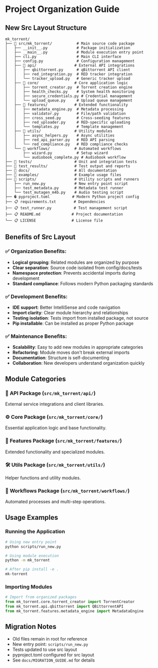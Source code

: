 # Project Organization Guide

## New Src Layout Structure

```
mk_torrent/
├── 📁 src/mk_torrent/           # Main source code package
│   ├── __init__.py             # Package initialization
│   ├── __main__.py             # Module execution entry point
│   ├── cli.py                  # Main CLI interface
│   ├── config.py               # Configuration management
│   ├── 📁 api/                 # External API integrations
│   │   ├── qbittorrent.py      # qBittorrent API client
│   │   ├── red_integration.py  # RED tracker integration
│   │   └── tracker_upload.py   # Generic tracker upload
│   ├── 📁 core/                # Core application logic
│   │   ├── torrent_creator.py  # Torrent creation engine
│   │   ├── health_checks.py    # System health monitoring
│   │   ├── secure_credentials.py # Credential management
│   │   └── upload_queue.py     # Upload queue management
│   ├── 📁 features/            # Extended functionality
│   │   ├── metadata_engine.py  # Metadata processing
│   │   ├── validator.py        # File/path validation
│   │   ├── cross_seed.py       # Cross-seeding features
│   │   ├── red_uploader.py     # RED-specific uploading
│   │   └── templates.py        # Template management
│   ├── 📁 utils/               # Utility modules
│   │   ├── async_helpers.py    # Async utilities
│   │   ├── red_api_parser.py   # RED API parsing
│   │   └── red_compliance.py   # RED compliance checks
│   └── 📁 workflows/           # Automated workflows
│       ├── wizard.py           # Setup wizard
│       └── audiobook_complete.py # Audiobook workflow
├── 📁 tests/                   # Unit and integration tests
├── 📁 test_results/            # Test output and reports
├── 📁 docs/                    # All documentation
├── 📁 examples/                # Example usage files
├── 📁 scripts/                 # Utility scripts and runners
│   ├── run_new.py             # New entry point script
│   ├── test_metadata.py       # Metadata test runner
│   └── test_mutagen_m4b.py    # Audio testing script
├── � pyproject.toml          # Modern Python project config
├── 📋 requirements.txt        # Dependencies
├── 📋 test_runner.py          # Test management script
├── 📋 README.md              # Project documentation
└── 📋 LICENSE                # License file
```

## Benefits of Src Layout

### ✅ **Organization Benefits:**
- **Logical grouping**: Related modules are organized by purpose
- **Clear separation**: Source code isolated from config/docs/tests
- **Namespace protection**: Prevents accidental imports during development
- **Standard compliance**: Follows modern Python packaging standards

### ✅ **Development Benefits:**
- **IDE support**: Better IntelliSense and code navigation
- **Import clarity**: Clear module hierarchy and relationships
- **Testing isolation**: Tests import from installed package, not source
- **Pip installable**: Can be installed as proper Python package

### ✅ **Maintenance Benefits:**
- **Scalability**: Easy to add new modules in appropriate categories
- **Refactoring**: Module moves don't break external imports
- **Documentation**: Structure is self-documenting
- **Collaboration**: New developers understand organization quickly

## Module Categories

### 🔌 **API Package** (`src/mk_torrent/api/`)
External service integrations and client libraries.

### ⚙️ **Core Package** (`src/mk_torrent/core/`)
Essential application logic and base functionality.

### 🎯 **Features Package** (`src/mk_torrent/features/`)
Extended functionality and specialized modules.

### 🛠️ **Utils Package** (`src/mk_torrent/utils/`)
Helper functions and utility modules.

### 🔄 **Workflows Package** (`src/mk_torrent/workflows/`)
Automated processes and multi-step operations.

## Usage Examples

### Running the Application
```bash
# Using new entry point
python scripts/run_new.py

# Using module execution
python -m mk_torrent

# After pip install -e .
mk-torrent
```

### Importing Modules
```python
# Import from organized packages
from mk_torrent.core.torrent_creator import TorrentCreator
from mk_torrent.api.qbittorrent import QBittorrentAPI
from mk_torrent.features.metadata_engine import MetadataEngine
```

## Migration Notes

- Old files remain in root for reference
- New entry point: `scripts/run_new.py`
- Tests updated to use src layout
- pyproject.toml configured for src layout
- See `docs/MIGRATION_GUIDE.md` for details
